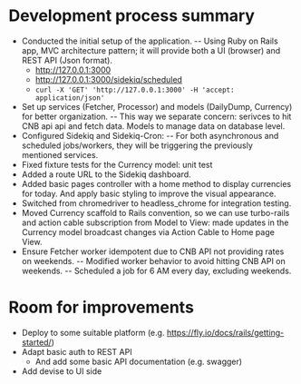 # Development process summary

* Conducted the initial setup of the application.
  -- Using Ruby on Rails app, MVC architecture pattern; it will provide both a UI (browser) and REST API (Json format).
    * http://127.0.0.1:3000
    * http://127.0.0.1:3000/sidekiq/scheduled
    * `curl -X 'GET' 'http://127.0.0.1:3000' -H 'accept: application/json'`
* Set up services (Fetcher, Processor) and models (DailyDump, Currency) for better organization.
  -- This way we separate concern: serivces to hit CNB api api and fetch data. Models to manage data on database level.
* Configured Sidekiq and Sidekiq-Cron:
  -- For both asynchronous and scheduled jobs/workers, they will be triggering the previously mentioned services.
* Fixed fixture tests for the Currency model: unit test
* Added a route URL to the Sidekiq dashboard.
* Added basic pages controller with a home method to display currencies for today. And apply basic styling to improve the visual appearance.
* Switched from chromedriver to headless_chrome for integration testing.
* Moved Currency scaffold to Rails convention, so we can use turbo-rails and action cable subscription from Model to View: made updates in the Currency model broadcast changes via Action Cable to Home page View.
* Ensure Fetcher worker idempotent due to CNB API not providing rates on weekends.
  -- Modified worker behavior to avoid hitting CNB API on weekends.
  -- Scheduled a job for 6 AM every day, excluding weekends.

# Room for improvements

* Deploy to some suitable platform (e.g. https://fly.io/docs/rails/getting-started/)
* Adapt basic auth to REST API
  - And add some basic API documentation (e.g. swagger)
* Add devise to UI side
